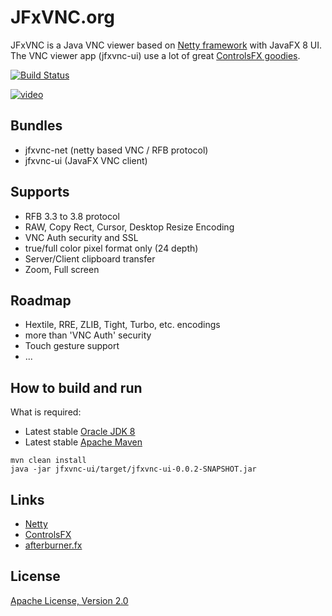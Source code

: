 # JFxVNC.org
JFxVNC is a Java VNC viewer based on [Netty framework](https://github.com/netty/netty) with JavaFX 8 UI. The VNC viewer app (jfxvnc-ui) use a lot of great [ControlsFX goodies](https://bitbucket.org/controlsfx/controlsfx/).

[![Build Status](https://travis-ci.org/comtel2000/jfxvnc.png)](https://travis-ci.org/comtel2000/jfxvnc)

[![video](http://img.youtube.com/vi/hbsgvLNvPCc/0.jpg)](http://youtu.be/hbsgvLNvPCc)

## Bundles
- jfxvnc-net (netty based VNC / RFB protocol)
- jfxvnc-ui (JavaFX VNC client)

## Supports
- RFB 3.3 to 3.8 protocol
- RAW, Copy Rect, Cursor, Desktop Resize Encoding
- VNC Auth security and SSL
- true/full color pixel format only (24 depth)
- Server/Client clipboard transfer
- Zoom, Full screen

## Roadmap
- Hextile, RRE, ZLIB, Tight, Turbo, etc. encodings
- more than 'VNC Auth' security
- Touch gesture support
- ...

## How to build and run
What is required:

* Latest stable [Oracle JDK 8](http://www.oracle.com/technetwork/java/)
* Latest stable [Apache Maven](http://maven.apache.org/)

```shell
mvn clean install
java -jar jfxvnc-ui/target/jfxvnc-ui-0.0.2-SNAPSHOT.jar
```

## Links
- [Netty](https://github.com/netty/netty)
- [ControlsFX](https://bitbucket.org/controlsfx/controlsfx/)
- [afterburner.fx](https://github.com/AdamBien/afterburner.fx)

## License
[Apache License, Version 2.0](http://www.apache.org/licenses/LICENSE-2.0)